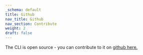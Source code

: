 ```yaml
---
_schema: default
title: Github
nav_title: Github
nav_section: Contribute
weight: 2
draft: false
---
```

The CLI is open source - you can contribute to it on <a href="https://github.com/diodechain/diode_client" target="_blank" rel="noopener">github here.</a>